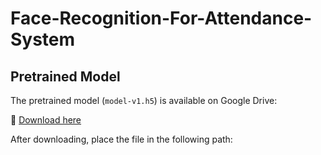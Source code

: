 # Face-Recognition-For-Attendance-System

## Pretrained Model

The pretrained model (`model-v1.h5`) is available on Google Drive:

🔗 [Download here](https://drive.google.com/file/d/1oBigalkRvHei7WMu8zn9L5KqxWZdy0mr/view?usp=sharing)

After downloading, place the file in the following path: